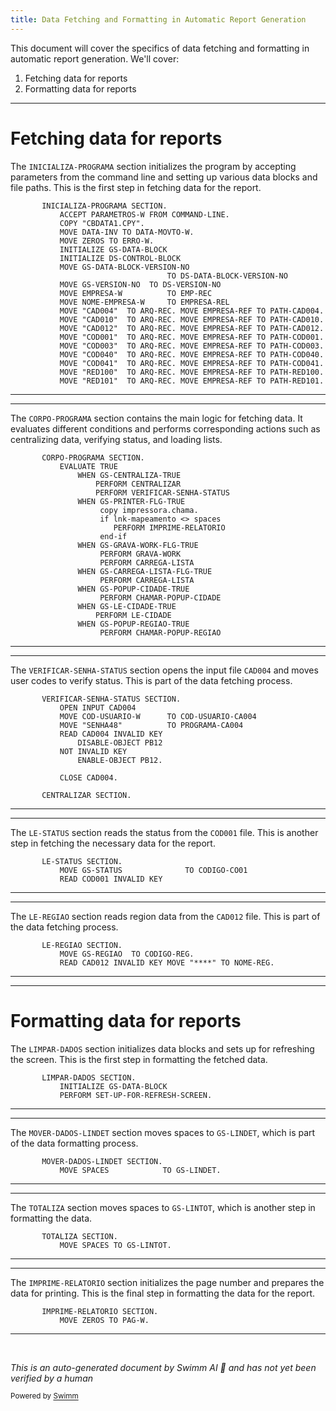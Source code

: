 ```yaml
---
title: Data Fetching and Formatting in Automatic Report Generation
---
```

This document will cover the specifics of data fetching and formatting in automatic report generation. We'll cover:

1. Fetching data for reports
2. Formatting data for reports

<SwmSnippet path="/src/rep/rep206.cbl" line="240">

---

# Fetching data for reports

The <SwmToken path="src/rep/rep206.cbl" pos="240:1:3" line-data="       INICIALIZA-PROGRAMA SECTION.">`INICIALIZA-PROGRAMA`</SwmToken> section initializes the program by accepting parameters from the command line and setting up various data blocks and file paths. This is the first step in fetching data for the report.

```cobol
       INICIALIZA-PROGRAMA SECTION.
           ACCEPT PARAMETROS-W FROM COMMAND-LINE.
           COPY "CBDATA1.CPY".
           MOVE DATA-INV TO DATA-MOVTO-W.
           MOVE ZEROS TO ERRO-W.
           INITIALIZE GS-DATA-BLOCK
           INITIALIZE DS-CONTROL-BLOCK
           MOVE GS-DATA-BLOCK-VERSION-NO
                                   TO DS-DATA-BLOCK-VERSION-NO
           MOVE GS-VERSION-NO  TO DS-VERSION-NO
           MOVE EMPRESA-W          TO EMP-REC
           MOVE NOME-EMPRESA-W     TO EMPRESA-REL
           MOVE "CAD004"  TO ARQ-REC. MOVE EMPRESA-REF TO PATH-CAD004.
           MOVE "CAD010"  TO ARQ-REC. MOVE EMPRESA-REF TO PATH-CAD010.
           MOVE "CAD012"  TO ARQ-REC. MOVE EMPRESA-REF TO PATH-CAD012.
           MOVE "COD001"  TO ARQ-REC. MOVE EMPRESA-REF TO PATH-COD001.
           MOVE "COD003"  TO ARQ-REC. MOVE EMPRESA-REF TO PATH-COD003.
           MOVE "COD040"  TO ARQ-REC. MOVE EMPRESA-REF TO PATH-COD040.
           MOVE "COD041"  TO ARQ-REC. MOVE EMPRESA-REF TO PATH-COD041.
           MOVE "RED100"  TO ARQ-REC. MOVE EMPRESA-REF TO PATH-RED100.
           MOVE "RED101"  TO ARQ-REC. MOVE EMPRESA-REF TO PATH-RED101.
```

---

</SwmSnippet>

<SwmSnippet path="/src/rep/rep206.cbl" line="321">

---

The <SwmToken path="src/rep/rep206.cbl" pos="321:1:3" line-data="       CORPO-PROGRAMA SECTION.">`CORPO-PROGRAMA`</SwmToken> section contains the main logic for fetching data. It evaluates different conditions and performs corresponding actions such as centralizing data, verifying status, and loading lists.

```cobol
       CORPO-PROGRAMA SECTION.
           EVALUATE TRUE
               WHEN GS-CENTRALIZA-TRUE
                   PERFORM CENTRALIZAR
                   PERFORM VERIFICAR-SENHA-STATUS
               WHEN GS-PRINTER-FLG-TRUE
                    copy impressora.chama.
                    if lnk-mapeamento <> spaces
                       PERFORM IMPRIME-RELATORIO
                    end-if
               WHEN GS-GRAVA-WORK-FLG-TRUE
                    PERFORM GRAVA-WORK
                    PERFORM CARREGA-LISTA
               WHEN GS-CARREGA-LISTA-FLG-TRUE
                    PERFORM CARREGA-LISTA
               WHEN GS-POPUP-CIDADE-TRUE
                    PERFORM CHAMAR-POPUP-CIDADE
               WHEN GS-LE-CIDADE-TRUE
                   PERFORM LE-CIDADE
               WHEN GS-POPUP-REGIAO-TRUE
                    PERFORM CHAMAR-POPUP-REGIAO
```

---

</SwmSnippet>

<SwmSnippet path="/src/rep/rep206.cbl" line="358">

---

The <SwmToken path="src/rep/rep206.cbl" pos="358:1:5" line-data="       VERIFICAR-SENHA-STATUS SECTION.">`VERIFICAR-SENHA-STATUS`</SwmToken> section opens the input file <SwmToken path="src/rep/rep206.cbl" pos="359:5:5" line-data="           OPEN INPUT CAD004">`CAD004`</SwmToken> and moves user codes to verify status. This is part of the data fetching process.

```cobol
       VERIFICAR-SENHA-STATUS SECTION.
           OPEN INPUT CAD004
           MOVE COD-USUARIO-W      TO COD-USUARIO-CA004
           MOVE "SENHA48"          TO PROGRAMA-CA004
           READ CAD004 INVALID KEY
               DISABLE-OBJECT PB12
           NOT INVALID KEY
               ENABLE-OBJECT PB12.

           CLOSE CAD004.

       CENTRALIZAR SECTION.
```

---

</SwmSnippet>

<SwmSnippet path="/src/rep/rep206.cbl" line="481">

---

The <SwmToken path="src/rep/rep206.cbl" pos="481:1:3" line-data="       LE-STATUS SECTION.">`LE-STATUS`</SwmToken> section reads the status from the <SwmToken path="src/rep/rep206.cbl" pos="483:3:3" line-data="           READ COD001 INVALID KEY">`COD001`</SwmToken> file. This is another step in fetching the necessary data for the report.

```cobol
       LE-STATUS SECTION.
           MOVE GS-STATUS              TO CODIGO-CO01
           READ COD001 INVALID KEY
```

---

</SwmSnippet>

<SwmSnippet path="/src/rep/rep206.cbl" line="543">

---

The <SwmToken path="src/rep/rep206.cbl" pos="543:1:3" line-data="       LE-REGIAO SECTION.">`LE-REGIAO`</SwmToken> section reads region data from the <SwmToken path="src/rep/rep206.cbl" pos="545:3:3" line-data="           READ CAD012 INVALID KEY MOVE &quot;****&quot; TO NOME-REG.">`CAD012`</SwmToken> file. This is part of the data fetching process.

```cobol
       LE-REGIAO SECTION.
           MOVE GS-REGIAO  TO CODIGO-REG.
           READ CAD012 INVALID KEY MOVE "****" TO NOME-REG.
```

---

</SwmSnippet>

<SwmSnippet path="/src/rep/rep206.cbl" line="526">

---

# Formatting data for reports

The <SwmToken path="src/rep/rep206.cbl" pos="526:1:3" line-data="       LIMPAR-DADOS SECTION.">`LIMPAR-DADOS`</SwmToken> section initializes data blocks and sets up for refreshing the screen. This is the first step in formatting the fetched data.

```cobol
       LIMPAR-DADOS SECTION.
           INITIALIZE GS-DATA-BLOCK
           PERFORM SET-UP-FOR-REFRESH-SCREEN.
```

---

</SwmSnippet>

<SwmSnippet path="/src/rep/rep206.cbl" line="1254">

---

The <SwmToken path="src/rep/rep206.cbl" pos="1254:1:5" line-data="       MOVER-DADOS-LINDET SECTION.">`MOVER-DADOS-LINDET`</SwmToken> section moves spaces to <SwmToken path="src/rep/rep206.cbl" pos="1255:7:9" line-data="           MOVE SPACES            TO GS-LINDET.">`GS-LINDET`</SwmToken>, which is part of the data formatting process.

```cobol
       MOVER-DADOS-LINDET SECTION.
           MOVE SPACES            TO GS-LINDET.
```

---

</SwmSnippet>

<SwmSnippet path="/src/rep/rep206.cbl" line="1296">

---

The <SwmToken path="src/rep/rep206.cbl" pos="1296:1:1" line-data="       TOTALIZA SECTION.">`TOTALIZA`</SwmToken> section moves spaces to <SwmToken path="src/rep/rep206.cbl" pos="1297:7:9" line-data="           MOVE SPACES TO GS-LINTOT.">`GS-LINTOT`</SwmToken>, which is another step in formatting the data.

```cobol
       TOTALIZA SECTION.
           MOVE SPACES TO GS-LINTOT.
```

---

</SwmSnippet>

<SwmSnippet path="/src/rep/rep206.cbl" line="1336">

---

The <SwmToken path="src/rep/rep206.cbl" pos="1336:1:3" line-data="       IMPRIME-RELATORIO SECTION.">`IMPRIME-RELATORIO`</SwmToken> section initializes the page number and prepares the data for printing. This is the final step in formatting the data for the report.

```cobol
       IMPRIME-RELATORIO SECTION.
           MOVE ZEROS TO PAG-W.
```

---

</SwmSnippet>

&nbsp;

*This is an auto-generated document by Swimm AI 🌊 and has not yet been verified by a human*

<SwmMeta version="3.0.0" repo-id="Z2l0aHViJTNBJTNBa2VsbG8lM0ElM0Fzd2ltbWlv" repo-name="kello"><sup>Powered by [Swimm](/)</sup></SwmMeta>
